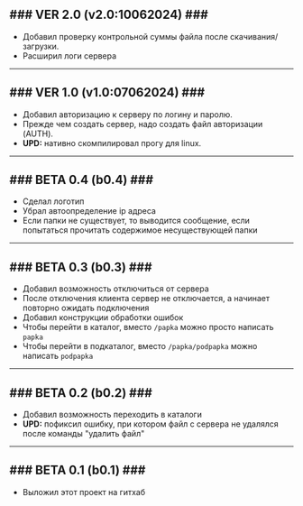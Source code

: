 ##  ### VER 2.0 (v2.0:10062024) ### #

- Добавил проверку контрольной суммы файла после скачивания/загрузки.
- Расширил логи сервера

***

##  ### VER 1.0 (v1.0:07062024) ### #  

- Добавил авторизацию к серверу по логину и паролю.
- Прежде чем создать сервер, надо создать файл авторизации (AUTH).
- **UPD:** нативно скомпилировал прогу для linux.

***

##  ### BETA 0.4 (b0.4) ### #  

- Сделал логотип
- Убрал автоопределение ip адреса
- Если папки не существует, то выводится сообщение, если попытаться прочитать содержимое несуществующей папки

***

##  ### BETA 0.3 (b0.3) ### #  

- Добавил возможность отключиться от сервера
- После отключения клиента сервер не отключается, а начинает повторно ожидать подключения
- Добавил конструкции обработки ошибок
- Чтобы перейти в каталог, вместо `/papka` можно просто написать `papka`
- Чтобы перейти в подкаталог, вместо `/papka/podpapka` можно написать `podpapka`

***

##  ### BETA 0.2 (b0.2) ### #  

- Добавил возможность переходить в каталоги
- **UPD:** пофиксил ошибку, при котором файл с сервера не удалялся после команды "удалить файл"
  
***

##  ### BETA 0.1 (b0.1) ### #  

- Выложил этот проект на гитхаб